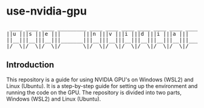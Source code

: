 # use-nvidia-gpu

<pre>
 ____ ____ ____ _________ ____ ____ ____ ____ ____ ____ _________ ____ ____ ____ 
||u |||s |||e |||       |||n |||v |||i |||d |||i |||a |||       |||g |||p |||u ||
||__|||__|||__|||_______|||__|||__|||__|||__|||__|||__|||_______|||__|||__|||__||
|/__\|/__\|/__\|/_______\|/__\|/__\|/__\|/__\|/__\|/__\|/_______\|/__\|/__\|/__\|
</pre>

## Introduction

This repository is a guide for using NVIDIA GPU's on Windows (WSL2) and Linux (Ubuntu). It is a step-by-step guide for setting up the environment and running the code on the GPU. The repository is divided into two parts, Windows (WSL2) and Linux (Ubuntu).


